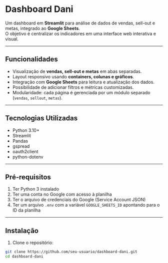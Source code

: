 # Dashboard Dani

Um dashboard em **Streamlit** para análise de dados de vendas, sell-out e metas, integrado ao **Google Sheets**.  
O objetivo é centralizar os indicadores em uma interface web interativa e visual.

---

## Funcionalidades

- Visualização de **vendas, sell-out e metas** em abas separadas.
- Layout responsivo usando **containers, colunas e gráficos**.
- Integração com **Google Sheets** para leitura e atualização dos dados.
- Possibilidade de adicionar filtros e métricas customizadas.
- Modularidade: cada página é gerenciada por um módulo separado (`vendas`, `sellout`, `metas`).

---

## Tecnologias Utilizadas

- Python 3.10+
- Streamlit
- Pandas
- gspread
- oauth2client
- python-dotenv

---

## Pré-requisitos

1. Ter Python 3 instalado
2. Ter uma conta no Google com acesso à planilha
3. Ter o arquivo de credenciais do Google (Service Account JSON)
4. Ter um arquivo `.env` com a variável `GOOGLE_SHEETS_ID` apontando para o ID da planilha

---

## Instalação

1. Clone o repositório:

```bash
git clone https://github.com/seu-usuario/dashboard-dani.git
cd dashboard-dani
```
